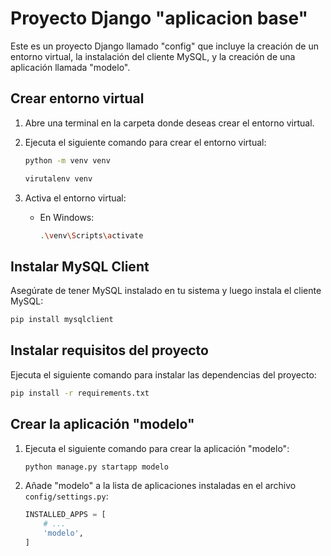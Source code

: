 

# Proyecto Django "aplicacion base"

Este es un proyecto Django llamado "config" que incluye la creación de un entorno virtual, la instalación del cliente MySQL, y la creación de una aplicación llamada "modelo".

## Crear entorno virtual

1. Abre una terminal en la carpeta donde deseas crear el entorno virtual.
2. Ejecuta el siguiente comando para crear el entorno virtual:

    ```bash
    python -m venv venv

    virutalenv venv
    ```
3. Activa el entorno virtual:

   - En Windows:

     ```bash
     .\venv\Scripts\activate
     ```



## Instalar MySQL Client

Asegúrate de tener MySQL instalado en tu sistema y luego instala el cliente MySQL:

```bash
pip install mysqlclient
```

## Instalar requisitos del proyecto

Ejecuta el siguiente comando para instalar las dependencias del proyecto:

```bash
pip install -r requirements.txt
```

## Crear la aplicación "modelo"

1. Ejecuta el siguiente comando para crear la aplicación "modelo":

   ```bash
   python manage.py startapp modelo
   ```

2. Añade "modelo" a la lista de aplicaciones instaladas en el archivo `config/settings.py`:

   ```python
   INSTALLED_APPS = [
       # ...
       'modelo',
   ]
   ```

